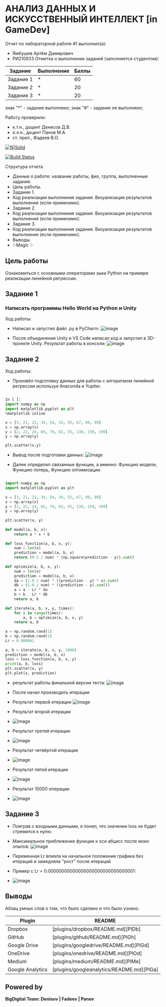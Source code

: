 # АНАЛИЗ ДАННЫХ И ИСКУССТВЕННЫЙ ИНТЕЛЛЕКТ [in GameDev]
Отчет по лабораторной работе #1 выполнил(а):
- Ямбушев Артём Дамирович
- РИ210933
Отметка о выполнении заданий (заполняется студентом):

| Задание | Выполнение | Баллы |
| ------ | ------ | ------ |
| Задание 1 | * | 60 |
| Задание 2 | * | 20 |
| Задание 3 | * | 20 |

знак "*" - задание выполнено; знак "#" - задание не выполнено;

Работу проверили:
- к.т.н., доцент Денисов Д.В.
- к.э.н., доцент Панов М.А.
- ст. преп., Фадеев В.О.

[![N|Solid](https://cldup.com/dTxpPi9lDf.thumb.png)](https://nodesource.com/products/nsolid)

[![Build Status](https://travis-ci.org/joemccann/dillinger.svg?branch=master)](https://travis-ci.org/joemccann/dillinger)

Структура отчета

- Данные о работе: название работы, фио, группа, выполненные задания.
- Цель работы.
- Задание 1.
- Код реализации выполнения задания. Визуализация результатов выполнения (если применимо).
- Задание 2.
- Код реализации выполнения задания. Визуализация результатов выполнения (если применимо).
- Задание 3.
- Код реализации выполнения задания. Визуализация результатов выполнения (если применимо).
- Выводы.
- ✨Magic ✨

## Цель работы
Ознакомиться с основными операторами зыка Python на примере реализации линейной регрессии.

## Задание 1
### Написать программы Hello World на Python и Unity
Ход работы:
- Написал и запустил файл .py в PyCharm:
![image](https://user-images.githubusercontent.com/101344196/192602782-092a45da-0ffb-450a-90ae-5eb3875c7796.png)

- После объединения Unity и VS Code написал код и запустил в 3D-проекте Unity. Результат работы в консоли:
![image](https://user-images.githubusercontent.com/101344196/192607206-350a16e2-18e4-4c35-83c7-3f92ba8c54ac.png)

## Задание 2
Ход работы:
- Произвёл подготовку данных для работы с алгоритмом линейной регрессии используя Anaconda и Yupiter.

```py

In [ ]:
import numpy as np
import matplotlib.pyplot as plt
%matplotlib inline

x = [3, 21, 22, 34, 54, 34, 55, 67, 89, 99]
x = np.array(x)
y = [2, 22, 24, 65, 79, 82, 55, 130, 150, 199]
y = np.array(y)

plt.scatter(x,y)

```
- Вывод после подготовки данных:
![image](https://user-images.githubusercontent.com/101344196/192848677-4fc7e091-c144-49dd-82ed-4cf397afbce1.png)

- Далее определил связанные функции, а именно: Функцию модели, Функцию потерь, Функцию оптимизации.
```py

import numpy as np
import matplotlib.pyplot as plt
 
x = [3, 21, 22, 34, 54, 34, 55, 67, 89, 99]
x = np.array(x)
y = [2, 22, 24, 65, 79, 82, 55, 130, 150, 199]
y = np.array(y)
 
plt.scatter(x, y)
 
def model(a, b, x):
    return a * x + b
  
def loss_function(a, b, x, y):
    num = len(x)
    prediction = model(a, b, x)
    return (0.5 / num) * (np.square(prediction - y)).sum()
  
def optimize(a, b, x, y):
    num = len(x)
    prediction = model(a, b, x)
    da = (1.0 / num) * ((prediction - y) * x).sum()
    db = (1.0 / num) * ((prediction - y).sum())
    a = a - Lr * da
    b = b - Lr * db
    return a, b
 
def iterate(a, b, x, y, times):
    for i in range(times):
        a, b = optimize(a, b, x, y)
    return a, b
 
a = np.random.rand(1)
b = np.random.rand(1)
Lr = 0.000001
 
a, b = iterate(a, b, x, y, 1000)
prediction = model(a, b, x)
loss = loss_function(a, b, x, y)
print(a, b, loss)
plt.scatter(x, y)
plt.plot(x, prediction)

```
- результат работы финальной версии теста:
![image](https://user-images.githubusercontent.com/101344196/192851443-969f36f8-f147-4775-be26-6b8d62cf5ddb.png)

- После начал производить итерации

- Результат первой итерации
![image](https://user-images.githubusercontent.com/101344196/192858593-5d7b4855-162a-4665-8095-92ca2bd3a482.png)

- Результат второй итерации
- ![image](https://user-images.githubusercontent.com/101344196/192859109-30f7a15b-19ae-4efa-a8a3-3ba3140eeeb8.png)

- Результат третей итерации
- ![image](https://user-images.githubusercontent.com/101344196/192859665-6a0ed342-2892-41c6-b2dd-856464d3d9a7.png)

- Результат четвёртой итерации
- ![image](https://user-images.githubusercontent.com/101344196/192859874-9a6fec80-0aa3-4471-9c94-5ef28b843aaf.png)

- Результат пятой итерации
- ![image](https://user-images.githubusercontent.com/101344196/192860016-ade4d20c-0f19-469c-99f9-470011259e0a.png)

- Результат 10000 операции
- ![image](https://user-images.githubusercontent.com/101344196/192860179-15934d86-6d82-4662-98cc-3a8799cf7ae8.png)

## Задание 3
- Поиграв с входными данными, я понял, что значение loss не будет стремится к нулю.
- Максимальное приближение функции к оси абцисс после моих опытов:
![image](https://user-images.githubusercontent.com/101344196/192863531-60b7e45f-4b5e-4950-8c6f-0edca7ad6373.png)

- Переменная Lr влияла на начальное положение графика без итераций и замедляла "рост" после итераций
- Пример с Lr = 0.00000000000000000000000000000001:
- ![image](https://user-images.githubusercontent.com/101344196/192865314-968dd399-b4d2-4654-8a2a-3e3b5638e4a3.png)

## Выводы

Абзац умных слов о том, что было сделано и что было узнано.

| Plugin | README |
| ------ | ------ |
| Dropbox | [plugins/dropbox/README.md][PlDb] |
| GitHub | [plugins/github/README.md][PlGh] |
| Google Drive | [plugins/googledrive/README.md][PlGd] |
| OneDrive | [plugins/onedrive/README.md][PlOd] |
| Medium | [plugins/medium/README.md][PlMe] |
| Google Analytics | [plugins/googleanalytics/README.md][PlGa] |

## Powered by

**BigDigital Team: Denisov | Fadeev | Panov**
